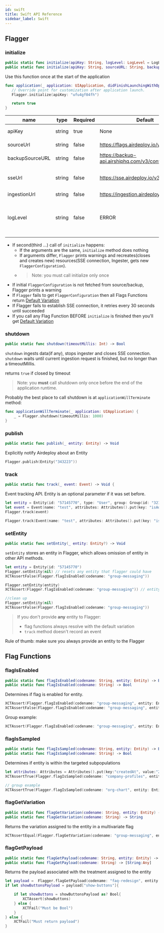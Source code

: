 ```yaml
---
id: swift
title: Swift API Reference
sidebar_label: Swift
---
```


## Flagger

### initialize

```swift
public static func initialize(apiKey: String, logLevel: LogLevel = LogLevel.error) -> Void
public static func initialize(apiKey: String, sourceURL: String, backupSourceURL: String, sseURL: String, ingestionURL: String, logLevel: LogLevel = LogLevel.error) -> Void
```

Use this function once at the start of the application

```swift
func application(_ application: UIApplication, didFinishLaunchingWithOptions launchOptions: [UIApplication.LaunchOptionsKey: Any]?) -> Bool {
   // Override point for customization after application launch.
   Flagger.initialize(apiKey: "ufu4gf04fh")

   return true
}
```

| name            | type   | Required | Default                                     | Description                                                                                             |
| --------------- | ------ | -------- | ------------------------------------------- | ------------------------------------------------------------------------------------------------------- |
| apiKey          | string | true     | None                                        | API key to an environment                                                                               |
| sourceUrl       | string | false    | https://flags.airdeploy.io/v3/config/       | URL to get `FlaggerConfiguration`                                                                       |
| backupSourceURL | string | false    | https://backup-api.airshiphq.com/v3/config/ | backup URL to get `FlaggerConfiguration`                                                                |
| sseUrl          | string | false    | https://sse.airdeploy.io/v3/sse/            | URL for real-time updates of `FlaggerConfiguration` via sse                                             |
| ingestionUrl    | string | false    | https://ingestion.airdeploy.io/v3/ingest/   | URL for ingestion                                                                                       |
| logLevel        | string | false    | ERROR                                       | set up log level: ERROR, WARN, DEBUG. Debug is the most verbose level and includes all Network requests |

- If second(third …) call of `initialize` happens:
  - If the arguments are the same, `initialize` method does nothing
  - If arguments differ, `Flagger` prints warnings and recreates(closes and creates new) resources(SSE connection,
    Ingester, gets new `FlaggerConfiguration`).
  - > Note: you must call initialize only once
- If initial `FlaggerConfiguration` is not fetched from source/backup, Flagger prints a warning
- If `Flagger` fails to get `FlaggerConfiguration` then all Flags Functions return [Default Variation](../flagger-sdk/default-variation.md)
- If Flagger fails to establish SSE connection, it retries every 30 seconds until succeeded
- If you call any Flag Function BEFORE `initialize` is finished then you'll get [Default Variation](../flagger-sdk/default-variation.md)

### shutdown

```swift
public static func shutdown(timeoutMillis: Int) -> Bool
```

`shutdown` ingests data(if any), stops ingester and closes SSE connection.
`shutdown` waits until current ingestion request is finished, but no longer than a timeoutMillis.

returns `true` if closed by timeout

> Note: you **must** call shutdown only once before the end of the application runtime.

Probably the best place to call shutdown is at `applicationWillTerminate` method:

```swift
func applicationWillTerminate(_ application: UIApplication) {
    _ = Flagger.shutdown(timeoutMillis: 1000)
}
```

### publish

```swift
public static func publish(_ entity: Entity) -> Void
```

Explicitly notify Airdeploy about an Entity

```swift
Flagger.publish(Entity("343223"))
```

### track

```swift
public static func track(_ event: Event) -> Void {
```

Event tracking API.
Entity is an optional parameter if it was set before.

```swift
let entity = Entity(id: "57145770", type: "User", group: Group(id: "321", attributes:Attributes().put(key: "isAdmin", value: true)))
let event = Event(name: "test", attributes: Attributes().put(key: "isAdmin", value: true), entity: entity)
Flagger.track(event)

Flagger.track(Event(name: "test", attributes: Attributes().put(key: "isAdmin", value: true)))
```

### setEntity

```swift
public static func setEntity(_ entity: Entity?) -> Void
```

`setEntity` stores an entity in Flagger, which allows omission of entity in other API methods.

```swift
let entity = Entity(id: "57145770")
Flagger.setEntity(nil) // resets any entity that flagger could have
XCTAssertFalse(Flagger.flagIsEnabled(codename: "group-messaging"))

Flagger.setEntity(entity)
XCTAssert(Flagger.flagIsEnabled(codename: "group-messaging")) // entity is provided by setEntity

//clean up
Flagger.setEntity(nil)
XCTAssertFalse(Flagger.flagIsEnabled(codename: "group-messaging"))
```

> If you don't provide **any** entity to Flagger:
>
> - flag functions always resolve with the default variation
> - `track` method doesn't record an event

Rule of thumb: make sure you always provide an entity to the Flagger

## Flag Functions

### flagIsEnabled

```swift
public static func flagIsEnabled(codename: String, entity: Entity) -> Bool
public static func flagIsEnabled(codename: String) -> Bool
```

Determines if flag is enabled for entity.

```swift
XCTAssert(Flagger.flagIsEnabled(codename: "group-messaging", entity: Entity(id: "57145770")))
XCTAssertFalse(Flagger.flagIsEnabled(codename: "group-messaging", entity: Entity(id: "57145771")))
```

Group example:

```swift
XCTAssert(Flagger.flagIsEnabled(codename: "group-messaging", entity: Entity(id: "randomid", group: Group(id: "4576815", type: "Company"))))
```

### flagIsSampled

```swift
public static func flagIsSampled(codename: String, entity: Entity) -> Bool
public static func flagIsSampled(codename: String) -> Bool
```

Determines if entity is within the targeted subpopulations

```swift
let attributes: Attributes = Attributes().put(key:"createdAt", value:"2014-09-20T00:00:00Z")
XCTAssertTrue(Flagger.flagIsSampled(codename: "company-profiles", entity: Entity(id: "9139fdsds5", attributes: attributes)))

// group example
XCTAssertTrue(Flagger.flagIsSampled(codename: "org-chart", entity: Entity(id: "41", type: "User", group: Group(id:"543", type:"Company"))))
```

### flagGetVariation

```swift
public static func flagGetVariation(codename: String, entity: Entity) -> String
public static func flagGetVariation(codename: String) -> String
```

Returns the variation assigned to the entity in a multivariate flag

```swift
XCTAssertEqual(Flagger.flagGetVariation(codename: "group-messaging", entity: Entity("57145770")), "enabled")
```

### flagGetPayload

```swift
public static func flagGetPayload(codename: String, entity: Entity) -> [String:Any]
public static func flagGetPayload(codename: String) -> [String:Any]
```

Returns the payload associated with the treatment assigned to the entity

```swift
let payload =  Flagger.flagGetPayload(codename: "faq-redesign", entity: Entity(id: "92784783"))
if let showButtonsPayload = payload["show-buttons"]{

    if let showButtons = showButtonsPayload as? Bool{
        XCTAssert(showButtons)
    } else {
        XCTFail("Must be Bool")
    }
} else {
    XCTFail("Must return payload")
}
```
